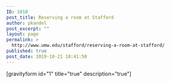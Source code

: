 ```yaml
---
ID: 1018
post_title: Reserving a room at Stafford
author: pkandel
post_excerpt: ""
layout: page
permalink: >
  http://www.umw.edu/stafford/reserving-a-room-at-stafford/
published: true
post_date: 2019-10-21 18:41:50
---
```

[gravityform id="1" title="true" description="true"]